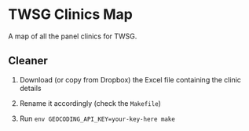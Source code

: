 # TWSG Clinics Map

A map of all the panel clinics for TWSG.

## Cleaner

1. Download (or copy from Dropbox) the Excel file containing the clinic details

2. Rename it accordingly (check the `Makefile`)

3. Run `env GEOCODING_API_KEY=your-key-here make`
